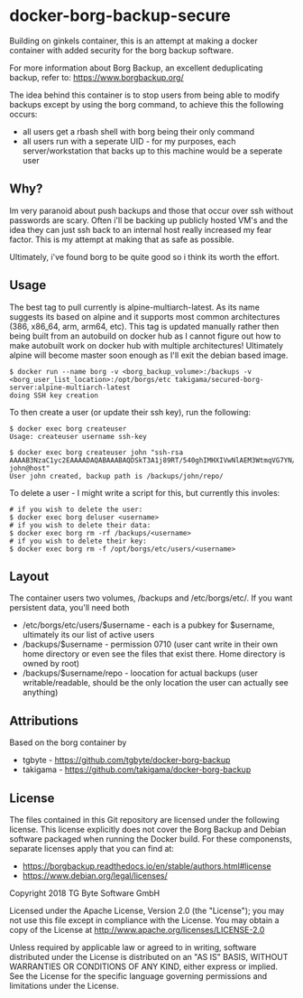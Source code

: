 # docker-borg-backup-secure

Building on ginkels container, this is an attempt at making a docker container with added security for the borg backup software.

For more information about Borg Backup, an excellent deduplicating backup, refer to: <https://www.borgbackup.org/>

The idea behind this container is to stop users from being able to modify backups except by using the borg command, to achieve this the following occurs:

* all users get a rbash shell with borg being their only command
* all users run with a seperate UID - for my purposes, each server/workstation that backs up to this machine would be a seperate user

## Why?

Im very paranoid about push backups and those that occur over ssh without passwords are scary. Often i'll be backing up publicly hosted VM's and the idea they can just ssh back to an internal host really increased my fear factor. This is my attempt at making that as safe as possible.

Ultimately, i've found borg to be quite good so i think its worth the effort.

## Usage

The best tag to pull currently is alpine-multiarch-latest. As its name suggests its based on alpine and it supports most common architectures (386, x86_64, arm, arm64, etc). This tag is updated manually rather then being built from an autobuild on docker hub as I cannot figure out how to make autobuilt work on docker hub with multiple architectures! Ultimately alpine will become master soon enough as I'll exit the debian based image.

```shell
$ docker run --name borg -v <borg_backup_volume>:/backups -v <borg_user_list_location>:/opt/borgs/etc takigama/secured-borg-server:alpine-multiarch-latest
doing SSH key creation
```

To then create a user (or update their ssh key), run the following:

```shell
$ docker exec borg createuser
Usage: createuser username ssh-key
```

```shell
$ docker exec borg createuser john "ssh-rsa AAAAB3NzaC1yc2EAAAADAQABAAABAQDSkT3A1j89RT/540ghIMHXIVwNlAEM3WtmqVG7YN/wYwtsJ8iCszg4/lXQsfLFxYmEVe8L9atgtMGCi5QdYPl4X/c+5YxFfm88Yjfx+2xEgUdOr864eaI22yaNMQ0AlyilmK+asewfaszxcvzxcvzxcv+MCUWo+cyBFZVGOzrjJGEcHewOCbVs+IJWBFSi6w1enbKGc+RY9KrnzeDKWWqzYnNofiHGVFAuMxrmZOasqlTIKiC2UK3RmLxZicWiQmPnpnjJRo7pL0oYM9r/sIWzD6i2S9szDy6aZ john@host"
User john created, backup path is /backups/john/repo/
```

To delete a user - I might write a script for this, but currently this involes:

```shell
# if you wish to delete the user:
$ docker exec borg deluser <username>
# if you wish to delete their data:
$ docker exec borg rm -rf /backups/<username>            
# if you wish to delete their key:
$ docker exec borg rm -f /opt/borgs/etc/users/<username>
```

## Layout

The container users two volumes, /backups and /etc/borgs/etc/. If you want persistent data, you'll need both

* /etc/borgs/etc/users/$username - each is a pubkey for $username, ultimately its our list of active users
* /backups/$username - permission 0710 (user cant write in their own home directory or even see the files that exist there. Home directory is owned by root)
* /backups/$username/repo - loocation for actual backups (user writable/readable, should be the only location the user can actually see anything)

## Attributions

Based on the borg container by

* tgbyte - <https://github.com/tgbyte/docker-borg-backup>
* takigama - <https://github.com/takigama/docker-borg-backup>

## License

The files contained in this Git repository are licensed under the following license. This license explicitly does not cover the Borg Backup and Debian software packaged when running the Docker build. For these componensts, separate licenses apply that you can find at:

* <https://borgbackup.readthedocs.io/en/stable/authors.html#license>
* <https://www.debian.org/legal/licenses/>

Copyright 2018 TG Byte Software GmbH

Licensed under the Apache License, Version 2.0 (the "License");
you may not use this file except in compliance with the License.
You may obtain a copy of the License at <http://www.apache.org/licenses/LICENSE-2.0>

Unless required by applicable law or agreed to in writing, software
distributed under the License is distributed on an "AS IS" BASIS,
WITHOUT WARRANTIES OR CONDITIONS OF ANY KIND, either express or implied.
See the License for the specific language governing permissions and
limitations under the License.
